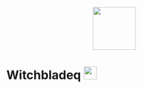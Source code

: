 <div id="header" align="center">
  <img src="https://media4.giphy.com/media/cYU6YcPE5YlJxh6otp/giphy.gif?cid=ecf05e47cv3no8j0i0rj4692v4m46owlnfy2eejpkjajrtyg&ep=v1_stickers_search&rid=giphy.gif" width="100"/>
</div>
<h1>
  Witchbladeq
  <img src="https://giphy.com/embed/4llkdZu74bwJJCL6CT" width="30px"/>
</h1>
